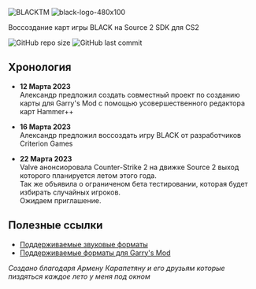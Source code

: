 ![BLACKTM](https://user-images.githubusercontent.com/30258996/226437512-79cddfbd-049d-40d4-b4f0-0337b0194d7b.png#gh-light-mode-only)
![black-logo-480x100](https://user-images.githubusercontent.com/30258996/226460603-b07161a6-8d90-45db-a623-c42a7ceb1c3b.png#gh-dark-mode-only)

Воссоздание карт игры BLACK на Source 2 SDK для CS2

![GitHub repo size][info repo size]
![GitHub last commit][info last commit]

## Хронология

- **12 Марта 2023**<br>
Александр предложил создать совместный проект по созданию карты для Garry's Mod с помощью усовершественного редактора карт Hammer++

- **16 Марта 2023**<br>
Александр предложил воссоздать игру BLACK от разработчиков Criterion Games

- **22 Марта 2023**<br>
Valve анонсиоровала Counter-Strike 2 на движке Source 2 выход которого планируется летом этого года.<br>
Так же объявила о ограниченом бета тестировании, которая будет избирать случайных игроков.<br>
Ожидаем приглашение.

## Полезные ссылки

- [Поддерживаемые звуковые форматы][snd source]
- [Поддерживаемые форматы для Garry's Mod][snd gmod]

_Создано благодаря Армену Карапетяну и его друзьям которые пиздяться каждое лето у меня под окном_

<!-- Ссылки -->
[snd source]: https://gmod-games.thouvest.ovh/documents/sound_supported_formats.htm
[snd gmod]: https://originahl-scripts.com/en/help/gmod-sounds-supported-formats
[tool hammer++]: https://github.com/ficool2/HammerPlusPlus-Website/releases

<!-- Информация о репозитории (Shields.io) -->
[info repo size]: https://img.shields.io/github/repo-size/boxden/hammerplusplus-experience
[info last commit]: https://img.shields.io/github/last-commit/boxden/hammerplusplus-experience
